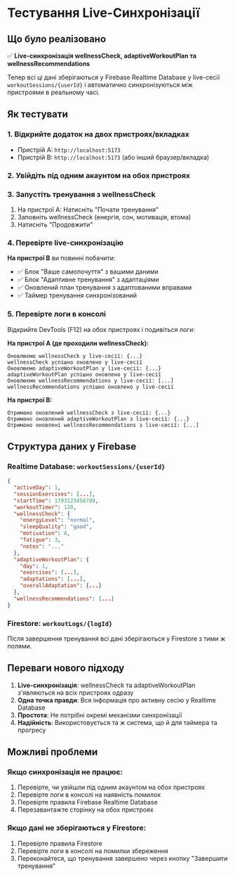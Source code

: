 # Тестування Live-Синхронізації

## Що було реалізовано

✅ **Live-синхронізація wellnessCheck, adaptiveWorkoutPlan та wellnessRecommendations**

Тепер всі ці дані зберігаються у Firebase Realtime Database у live-сесії `workoutSessions/{userId}` і автоматично синхронізуються між пристроями в реальному часі.

## Як тестувати

### 1. Відкрийте додаток на двох пристроях/вкладках
- Пристрій A: `http://localhost:5173`
- Пристрій B: `http://localhost:5173` (або інший браузер/вкладка)

### 2. Увійдіть під одним акаунтом на обох пристроях

### 3. Запустіть тренування з wellnessCheck
1. На пристрої A: Натисніть "Почати тренування"
2. Заповніть wellnessCheck (енергія, сон, мотивація, втома)
3. Натисніть "Продовжити"

### 4. Перевірте live-синхронізацію
**На пристрої B** ви повинні побачити:
- ✅ Блок "Ваше самопочуття" з вашими даними
- ✅ Блок "Адаптивне тренування" з адаптаціями
- ✅ Оновлений план тренування з адаптованими вправами
- ✅ Таймер тренування синхронізований

### 5. Перевірте логи в консолі
Відкрийте DevTools (F12) на обох пристроях і подивіться логи:

**На пристрої A (де проходили wellnessCheck):**
```
Оновлюємо wellnessCheck у live-сесії: {...}
wellnessCheck успішно оновлено у live-сесії
Оновлюємо adaptiveWorkoutPlan у live-сесії: {...}
adaptiveWorkoutPlan успішно оновлено у live-сесії
Оновлюємо wellnessRecommendations у live-сесії: [...]
wellnessRecommendations успішно оновлено у live-сесії
```

**На пристрої B:**
```
Отримано оновлений wellnessCheck з live-сесії: {...}
Отримано оновлений adaptiveWorkoutPlan з live-сесії: {...}
Отримано оновлені wellnessRecommendations з live-сесії: [...]
```

## Структура даних у Firebase

### Realtime Database: `workoutSessions/{userId}`
```json
{
  "activeDay": 1,
  "sessionExercises": [...],
  "startTime": 1703123456789,
  "workoutTimer": 120,
  "wellnessCheck": {
    "energyLevel": "normal",
    "sleepQuality": "good",
    "motivation": 8,
    "fatigue": 3,
    "notes": "..."
  },
  "adaptiveWorkoutPlan": {
    "day": 1,
    "exercises": [...],
    "adaptations": [...],
    "overallAdaptation": {...}
  },
  "wellnessRecommendations": [...]
}
```

### Firestore: `workoutLogs/{logId}`
Після завершення тренування всі дані зберігаються у Firestore з тими ж полями.

## Переваги нового підходу

1. **Live-синхронізація**: wellnessCheck та adaptiveWorkoutPlan з'являються на всіх пристроях одразу
2. **Одна точка правди**: Вся інформація про активну сесію у Realtime Database
3. **Простота**: Не потрібні окремі механізми синхронізації
4. **Надійність**: Використовується та ж система, що й для таймера та прогресу

## Можливі проблеми

### Якщо синхронізація не працює:
1. Перевірте, чи увійшли під одним акаунтом на обох пристроях
2. Перевірте логи в консолі на наявність помилок
3. Перевірте правила Firebase Realtime Database
4. Перезавантажте сторінку на обох пристроях

### Якщо дані не зберігаються у Firestore:
1. Перевірте правила Firestore
2. Перевірте логи в консолі на помилки збереження
3. Переконайтеся, що тренування завершено через кнопку "Завершити тренування" 